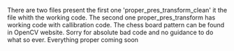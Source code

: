 There are two files present the first one 'proper_pres_transform_clean' it the file whith the working code. The second one proper_pres_transform has working code with callibration code. 
The chess board pattern can be found in OpenCV website. 
Sorry for absolute bad code and no guidance to do what so ever. Everything proper coming soon
